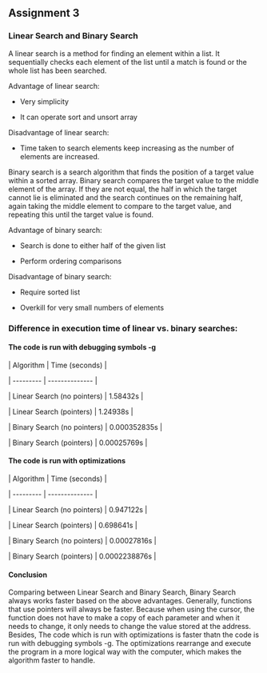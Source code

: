 ## Assignment 3

### Linear Search and Binary Search

A linear search is a method for finding an element within a list. It sequentially checks each element of the list until a match is found or the whole list has been searched.

Advantage of linear search:

- Very simplicity

- It can operate sort and unsort array

Disadvantage of linear search:

- Time taken to search elements keep increasing as the number of elements are increased.


Binary search is a search algorithm that finds the position of a target value within a sorted array. 
Binary search compares the target value to the middle element of the array.
If they are not equal, the half in which the target cannot lie is eliminated and the search continues on the remaining half, again taking the middle element to compare to the target value, and repeating this until the target value is found.

Advantage of binary search:

- Search is done to either half of the given list

- Perform ordering comparisons

Disadvantage of binary search:

- Require sorted list

- Overkill for very small numbers of elements


### Difference in execution time of linear vs. binary searches:

#### The code is run with debugging symbols -g

| Algorithm | Time (seconds) |

| --------- | -------------- |

| Linear Search (no pointers) | 1.58432s |

| Linear Search (pointers) | 1.24938s |

| Binary Search (no pointers) | 0.000352835s |

| Binary Search (pointers) | 0.00025769s |

#### The code is run with optimizations

| Algorithm | Time (seconds) |

| --------- | -------------- |

| Linear Search (no pointers) | 0.947122s |

| Linear Search (pointers) | 0.698641s |

| Binary Search (no pointers) | 0.00027816s |

| Binary Search (pointers) | 0.0002238876s |


#### Conclusion

Comparing between Linear Search and Binary Search, Binary Search always works faster based on the above advantages.
Generally, functions that use pointers will always be faster.
Because when using the cursor, the function does not have to make a copy of each parameter and when it needs to change, it only needs to change the value stored at the address.
Besides, The code which is run with optimizations is faster thatn the code is run with debugging symbols -g.
The optimizations rearrange and execute the program in a more logical way with the computer, which makes the algorithm faster to handle.

